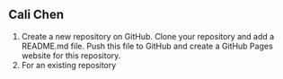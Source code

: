 ## Cali Chen

1. Create a new repository on GitHub.  Clone your repository and add a README.md file.
   Push this file to GitHub and create a GitHub Pages website for this repository.
2. For an existing repository

